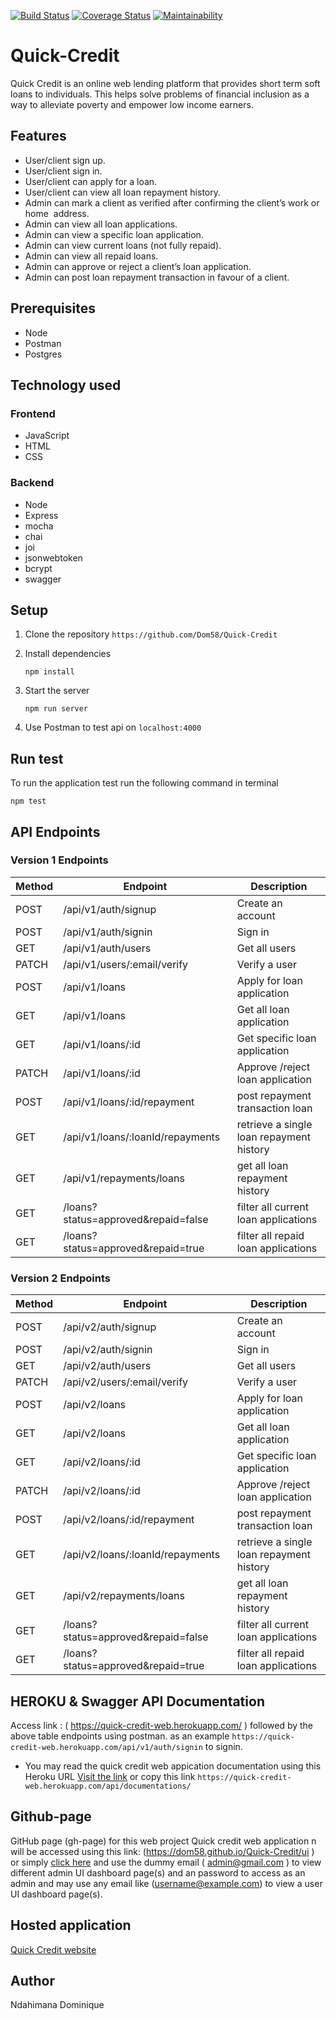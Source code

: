 [![Build Status](https://travis-ci.com/Dom58/Quick-Credit.svg?branch=develop)](https://travis-ci.com/Dom58/Quick-Credit)  [![Coverage Status](https://coveralls.io/repos/github/Dom58/Quick-Credit/badge.svg?branch=develop)](https://coveralls.io/github/Dom58/Quick-Credit?branch=develop)   [![Maintainability](https://api.codeclimate.com/v1/badges/ed3b52260c4623237693/maintainability)](https://codeclimate.com/github/Dom58/Quick-Credit/maintainability)


# Quick-Credit
Quick Credit is an online web lending platform that provides short term soft loans to individuals. This helps solve problems of financial inclusion as a way to alleviate poverty and empower low income earners.

## Features
* User/client sign up. 
* User/client sign in. 
* User/client can apply for a loan. 
* User/client can view all loan repayment history. 
* Admin can mark a client as verified after confirming the client’s work or home 
address. 
* Admin can view all loan applications. 
* Admin can view a specific loan application. 
* Admin can view current loans (not fully repaid). 
* Admin can view all repaid loans. 
* Admin can approve or reject a client’s loan application. 
* Admin can post loan repayment transaction in favour of a client.

## Prerequisites
  * Node
  * Postman
  * Postgres
  
## Technology used

### Frontend
  * JavaScript
  * HTML
  * CSS

### Backend
  * Node
  * Express
  * mocha
  * chai
  * joi
  * jsonwebtoken
  * bcrypt
  * swagger
  
## Setup
  1. Clone the repository
     ```https://github.com/Dom58/Quick-Credit```
     
  2. Install dependencies
  
     ```npm install```
     
  3. Start the server
  
     ```npm run server```
  
  4. Use Postman to test api on ```localhost:4000```
  
 ## Run test
 To run the application test run the following command in terminal
 
 ```npm test```

## API Endpoints

### Version 1 Endpoints

| Method         | Endpoint             | Description  |
| ---         |     ---      |          --- |
| POST   | /api/v1/auth/signup     | Create an account   |
| POST     | /api/v1/auth/signin      | Sign in      |
| GET   | /api/v1/auth/users     | Get all users    |
| PATCH     | /api/v1/users/:email/verify       | Verify a user      |
| POST   | /api/v1/loans     | Apply for loan application   |
| GET     | /api/v1/loans      | Get all loan application      |
| GET   | /api/v1/loans/:id     | Get specific loan  application   |
| PATCH     | /api/v1/loans/:id       | Approve /reject loan application      |
| POST   | /api/v1/loans/:id/repayment     | post repayment transaction loan   |
| GET     | /api/v1/loans/:loanId/repayments       | retrieve a single loan repayment history     |
| GET     | /api/v1/repayments/loans      | get all loan repayment history     |
| GET   | /loans?status=approved&repaid=false      | filter all current loan applications   |
| GET     | /loans?status=approved&repaid=true       | filter all repaid loan applications      |

### Version 2 Endpoints

| Method         | Endpoint             | Description  |
| ---         |     ---      |          --- |
| POST   | /api/v2/auth/signup     | Create an account   |
| POST     | /api/v2/auth/signin      | Sign in      |
| GET   | /api/v2/auth/users     | Get all users    |
| PATCH     | /api/v2/users/:email/verify       | Verify a user      |
| POST   | /api/v2/loans     | Apply for loan application   |
| GET     | /api/v2/loans      | Get all loan application      |
| GET   | /api/v2/loans/:id     | Get specific loan  application   |
| PATCH     | /api/v2/loans/:id       | Approve /reject loan application      |
| POST   | /api/v2/loans/:id/repayment     | post repayment transaction loan   |
| GET     | /api/v2/loans/:loanId/repayments       | retrieve a single loan repayment history     |
| GET     | /api/v2/repayments/loans      | get all loan repayment history     |
| GET   | /loans?status=approved&repaid=false      | filter all current loan applications   |
| GET     | /loans?status=approved&repaid=true       | filter all repaid loan applications      |

## HEROKU  & Swagger API Documentation 
Access link : ( https://quick-credit-web.herokuapp.com/ ) followed by the above table endpoints using postman. as an example `https://quick-credit-web.herokuapp.com/api/v1/auth/signin` to signin.
* You may read the quick credit web appication documentation using this Heroku URL [Visit the link]( https://quick-credit-web.herokuapp.com/api/documentations) or copy this link `https://quick-credit-web.herokuapp.com/api/documentations/`

## Github-page
GitHub page (gh-page) for this web project Quick credit web application n will be accessed using this link: (https://dom58.github.io/Quick-Credit/ui ) or simply [click here](https://dom58.github.io/Quick-Credit/ui)
and use the dummy  email ( admin@gmail.com ) to view different admin UI dashboard page(s) and an password to access as an admin and may use any email like (username@example.com) to view a user UI dashboard page(s).

## Hosted application
[Quick Credit website](https://quick-credit-react.herokuapp.com)

## Author
Ndahimana Dominique

